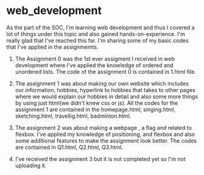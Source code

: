 # web_development
As the part of the SOC, I'm learning web development and thus I covered a lot of things under this topic and also gained hands-on-experience. I'm really glad that I've reached this far. I'm sharing some of my basic codes that I've applied in the assignmemts. 

1. The Assignment 0 was the 1st ever assigment I received in web development where I've applied the knowledge of ordered and unordered lists. The code of the assignment 0 is contained in 1.html file.
   
2. The assignment 1 was about making our own website which includes our information, hobbies, hyperlink to hobbies that takes to other pages where we would explain our hobbies in detail and also some more things by using just html(we didn't knew css or js). All the codes for the assignment 1 are contained in the homepage.html, singing.html, sketching.html, travellig.html, badminton.html.

3. The assignment 2 was about making a webpage , a flag and related to flexbox. I've applied my knowledge of positioning, and flexbox and also some additional features to make the assignment look better. The codes are contained in Q1.html, Q2.html, Q3.html.

4. I've received the assignment 3 but it is not completed yet so I'm not uploading it.     
